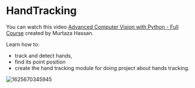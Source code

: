 # HandTracking

You can watch this video [Advanced Computer Vision with Python - Full Course](https://www.youtube.com/watch?v=01sAkU_NvOY) created by Murtaza Hassan.

Learn how to:
* track and detect hands, 
* find its point position
* create the hand tracking module for doing project about hands tracking.

![1625670345945](https://user-images.githubusercontent.com/61671531/124784932-fede8e80-df78-11eb-85e2-8c6fbcb190ca.jpg)

